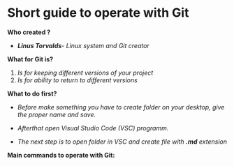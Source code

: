 # Short guide to operate with Git

**Who created ?**

* ***Linus Torvalds***- *Linux system and Git creator*

**What for Git is?**

1. *Is for keeping different versions of your project*
2. *Is for ability to return to different versions*

**What to do first?**

* *Before make something you have to create folder on your desktop, give the proper name and save.*
* *Afterthat open Visual Studio Code (VSC) programm.*

* *The next step is to open folder in VSC and create file with **.md** extension*

**Main commands to operate with Git:**
